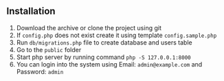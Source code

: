 ## Installation

1. Download the archive or clone the project using git
2. If `config.php` does not exist create it using template `config.sample.php`
3. Run `db/migrations.php` file to create database and users table
4. Go to the `public` folder 
5. Start php server by running command `php -S 127.0.0.1:8000` 
6. You can login into the system using Email: `admin@example.com` 
and Password: `admin`

